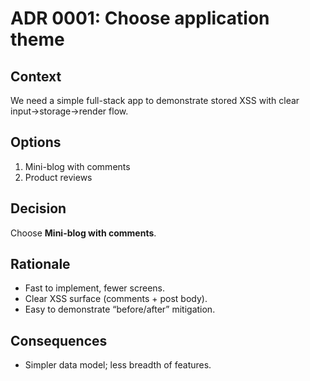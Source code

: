 # ADR 0001: Choose application theme

## Context
We need a simple full-stack app to demonstrate stored XSS with clear input→storage→render flow.

## Options
1) Mini-blog with comments
2) Product reviews

## Decision
Choose **Mini-blog with comments**.

## Rationale
- Fast to implement, fewer screens.
- Clear XSS surface (comments + post body).
- Easy to demonstrate “before/after” mitigation.

## Consequences
- Simpler data model; less breadth of features.
